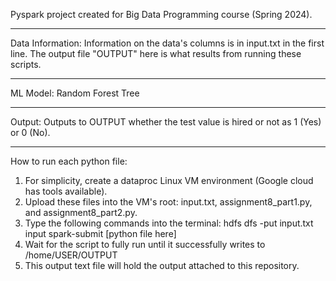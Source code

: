 Pyspark project created for Big Data Programming course (Spring 2024).
_____________________________________________________________________________
Data Information:
Information on the data's columns is in input.txt in the first line.
The output file "OUTPUT" here is what results from running these scripts.
_____________________________________________________________________________
ML Model:
Random Forest Tree
_____________________________________________________________________________
Output:
Outputs to OUTPUT whether the test value is hired or not as 1 (Yes) or 0 (No).
_____________________________________________________________________________
How to run each python file:
1. For simplicity, create a dataproc Linux VM environment (Google cloud has tools available).
2. Upload these files into the VM's root: input.txt, assignment8_part1.py, and assignment8_part2.py.
3. Type the following commands into the terminal:
   hdfs dfs -put input.txt input
   spark-submit [python file here]
5. Wait for the script to fully run until it successfully writes to /home/USER/OUTPUT
8. This output text file will hold the output attached to this repository.
